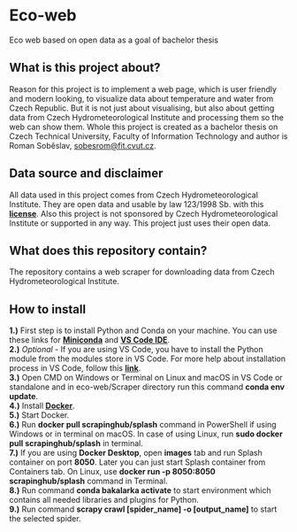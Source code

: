 # Eco-web
Eco web based on open data as a goal of bachelor thesis

## What is this project about?

Reason for this project is to implement a web page, which is user friendly and modern looking, to visualize data about temperature and water from Czech Republic.
But it is not just about visualising, but also about getting data from Czech Hydrometeorological Institute and processing them so the web can show them. Whole this project
is created as a bachelor thesis on Czech Technical University, Faculty of Information Technology and author is Roman Soběslav, <sobesrom@fit.cvut.cz>.

## Data source and disclaimer

All data used in this project comes from Czech Hydrometeorological Institute. They are open data and usable by law 123/1998 Sb. 
with this **[license](http://portal.chmi.cz/files/portal/docs/meteo/ok/denni_data/Podminky_uziti_udaju.pdf)**. Also this project is not sponsored by 
Czech Hydrometeorological Institute or supported in any way. This project just uses their open data.

## What does this repository contain?

The repository contains a web scraper for downloading data from Czech Hydrometeorological Institute.

## How to install
**1.)** First step is to install Python and Conda on your machine. You can use these links for **[Miniconda](https://docs.conda.io/en/latest/miniconda.html)** 
and **[VS Code IDE](https://code.visualstudio.com/)**.\
**2.)** *Optional* - If you are using VS Code, you have to install the Python module from the modules store in VS Code. For more help about installation process in VS Code,
follow this **[link](https://code.visualstudio.com/docs/python/python-tutorial)**.\
**3.)** Open CMD on Windows or Terminal on Linux and macOS in VS Code or standalone and in eco-web/Scraper directory run this command **conda env update**.\
**4.)** Install **[Docker](https://www.docker.com/products/docker-desktop)**.\
**5.)** Start Docker.\
**6.)** Run **docker pull scrapinghub/splash** command in PowerShell if using Windows or in terminal on macOS. In case of using Linux, run **sudo docker pull scrapinghub/splash**
in terminal.\
**7.)** If you are using **Docker Desktop**, open **images** tab and run Splash container on port **8050**. Later you can just start Splash container from Containers tab. On Linux, use **docker run -p 8050:8050 scrapinghub/splash** command in Terminal.\
**8.)** Run command **conda bakalarka activate** to start environment which contains all needed libraries and plugins for Python.\
**9.)** Run command **scrapy crawl [spider_name] -o [output_name]** to start the selected spider.
